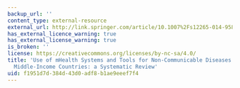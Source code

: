 ```yaml
---
backup_url: ''
content_type: external-resource
external_url: http://link.springer.com/article/10.1007%2Fs12265-014-9581-5
has_external_licence_warning: true
has_external_license_warning: true
is_broken: ''
license: https://creativecommons.org/licenses/by-nc-sa/4.0/
title: 'Use of mHealth Systems and Tools for Non-Communicable Diseases in Low- and
  Middle-Income Countries: a Systematic Review'
uid: f1951d7d-384d-43d0-adf8-b1ae9eeef7f4
---
```

